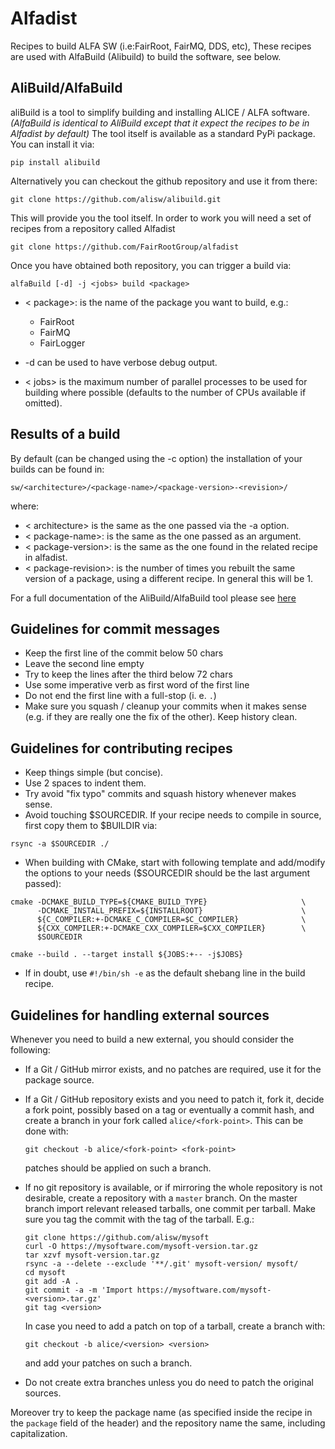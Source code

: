 # Alfadist

Recipes to build ALFA SW (i.e:FairRoot, FairMQ, DDS, etc), These recipes are used with AlfaBuild (Alibuild) to build the software, see below.  


## AliBuild/AlfaBuild

aliBuild is a tool to simplify building and installing ALICE / ALFA software. _(AlfaBuild is identical to AliBuild except that it expect the recipes to be in Alfadist by default)_ The tool itself is available as a standard PyPi package. You can install it via:

`pip install alibuild`

Alternatively you can checkout the github repository and use it from there:

`git clone https://github.com/alisw/alibuild.git`

This will provide you the tool itself. In order to work you will need a set of recipes from a repository called Alfadist

`git clone https://github.com/FairRootGroup/alfadist `

Once you have obtained both repository, you can trigger a build via:

`alfaBuild [-d] -j <jobs> build <package>`

* < package>: is the name of the package you want to build, e.g.:
  * FairRoot
  * FairMQ
  * FairLogger

* -d can be used to have verbose debug output.
* < jobs> is the maximum number of parallel processes to be used for building where possible (defaults to the number of CPUs available if omitted).


## Results of a build

By default (can be changed using the -c option) the installation of your builds can be found in:

`sw/<architecture>/<package-name>/<package-version>-<revision>/`

where:
* < architecture> is the same as the one passed via the -a option.
* < package-name>: is the same as the one passed as an argument.
* < package-version>: is the same as the one found in the related recipe in alfadist.
* < package-revision>: is the number of times you rebuilt the same version of a package, using a different recipe. In general this will be 1.

For a full documentation of the AliBuild/AlfaBuild tool please see [here](https://alisw.github.io/alibuild/)


## Guidelines for commit messages

- Keep the first line of the commit below 50 chars
- Leave the second line empty
- Try to keep the lines after the third below 72 chars
- Use some imperative verb as first word of the first line
- Do not end the first line with a full-stop (i. e. `.`)
- Make sure you squash / cleanup your commits when it makes sense (e.g. if they are really one the fix of the other). Keep history clean.


## Guidelines for contributing recipes

- Keep things simple (but concise).
- Use 2 spaces to indent them.
- Try avoid "fix typo" commits and squash history whenever makes sense.
- Avoid touching $SOURCEDIR. If your recipe needs to compile in source, first copy them to $BUILDIR via:

```
rsync -a $SOURCEDIR ./
```
- When building with CMake, start with following template and add/modify the options to your needs ($SOURCEDIR should be the last argument passed):

```
cmake -DCMAKE_BUILD_TYPE=${CMAKE_BUILD_TYPE}                     \
      -DCMAKE_INSTALL_PREFIX=${INSTALLROOT}                      \
      ${C_COMPILER:+-DCMAKE_C_COMPILER=$C_COMPILER}              \
      ${CXX_COMPILER:+-DCMAKE_CXX_COMPILER=$CXX_COMPILER}        \
      $SOURCEDIR

cmake --build . --target install ${JOBS:+-- -j$JOBS}

```
- If in doubt, use `#!/bin/sh -e` as the default shebang line in the build recipe.

## Guidelines for handling external sources

Whenever you need to build a new external, you should consider the following:

  - If a Git / GitHub mirror exists, and no patches are required, use it for the
    package source.
  - If a Git / GitHub repository exists and you need to patch it, fork it, decide a
    fork point, possibly based on a tag or eventually a commit hash, and create a branch
    in your fork called `alice/<fork-point>`. This can be done with:

        git checkout -b alice/<fork-point> <fork-point>

    patches should be applied on such a branch.
  - If no git repository is available, or if mirroring the whole repository is
    not desirable, create a repository with a `master` branch. On the master
    branch import relevant released tarballs, one commit per tarball. Make sure
    you tag the commit with the tag of the tarball. E.g.:

        git clone https://github.com/alisw/mysoft
        curl -O https://mysoftware.com/mysoft-version.tar.gz
        tar xzvf mysoft-version.tar.gz
        rsync -a --delete --exclude '**/.git' mysoft-version/ mysoft/
        cd mysoft
        git add -A .
        git commit -a -m 'Import https://mysoftware.com/mysoft-<version>.tar.gz'
        git tag <version>

    In case you need to add a patch on top of a tarball, create a branch with:

        git checkout -b alice/<version> <version>

    and add your patches on such a branch.
  - Do not create extra branches unless you do need to patch the original sources.

Moreover try to keep the package name (as specified inside the recipe
in the `package` field of the header) and the repository name the same,
including capitalization.
